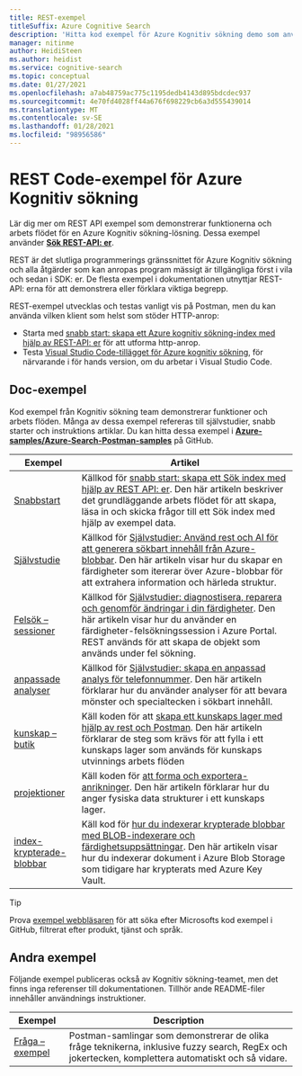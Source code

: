 ```yaml
---
title: REST-exempel
titleSuffix: Azure Cognitive Search
description: 'Hitta kod exempel för Azure Kognitiv sökning demo som använder REST-API: er för sökning eller hantering.'
manager: nitinme
author: HeidiSteen
ms.author: heidist
ms.service: cognitive-search
ms.topic: conceptual
ms.date: 01/27/2021
ms.openlocfilehash: a7ab48759ac775c1195dedb4143d895bdcdec937
ms.sourcegitcommit: 4e70fd4028ff44a676f698229cb6a3d555439014
ms.translationtype: MT
ms.contentlocale: sv-SE
ms.lasthandoff: 01/28/2021
ms.locfileid: "98956586"
---
```

# <a name="rest-code-samples-for-azure-cognitive-search"></a>REST Code-exempel för Azure Kognitiv sökning

Lär dig mer om REST API exempel som demonstrerar funktionerna och arbets flödet för en Azure Kognitiv sökning-lösning. Dessa exempel använder [**Sök REST-API: er**](/rest/api/searchservice).

REST är det slutliga programmerings gränssnittet för Azure Kognitiv sökning och alla åtgärder som kan anropas program mässigt är tillgängliga först i vila och sedan i SDK: er. De flesta exempel i dokumentationen utnyttjar REST-API: erna för att demonstrera eller förklara viktiga begrepp.

REST-exempel utvecklas och testas vanligt vis på Postman, men du kan använda vilken klient som helst som stöder HTTP-anrop:

+ Starta med [snabb start: skapa ett Azure kognitiv sökning-index med hjälp av REST-API: er](search-get-started-rest.md) för att utforma http-anrop.
+ Testa [Visual Studio Code-tillägget för Azure kognitiv sökning](search-get-started-vs-code.md), för närvarande i för hands version, om du arbetar i Visual Studio Code.

## <a name="doc-samples"></a>Doc-exempel

Kod exempel från Kognitiv sökning team demonstrerar funktioner och arbets flöden. Många av dessa exempel refereras till självstudier, snabb starter och instruktions artiklar. Du kan hitta dessa exempel i [**Azure-samples/Azure-Search-Postman-samples**](https://github.com/Azure-Samples/azure-search-postman-samples) på GitHub.

| Exempel | Artikel |
|---------|---------|
| [Snabbstart](https://github.com/Azure-Samples/azure-search-postman-samples/tree/master/Quickstart) | Källkod för [snabb start: skapa ett Sök index med hjälp av REST API: er](search-get-started-rest.md). Den här artikeln beskriver det grundläggande arbets flödet för att skapa, läsa in och skicka frågor till ett Sök index med hjälp av exempel data. |
| [Självstudie](https://github.com/Azure-Samples/azure-search-postman-samples/tree/master/Tutorial) | Källkod för [Självstudier: Använd rest och AI för att generera sökbart innehåll från Azure-blobbar](cognitive-search-tutorial-blob.md). Den här artikeln visar hur du skapar en färdigheter som itererar över Azure-blobbar för att extrahera information och härleda struktur.|
| [Felsök – sessioner](https://github.com/Azure-Samples/azure-search-postman-samples/tree/master/Debug-sessions) | Källkod för [Självstudier: diagnostisera, reparera och genomför ändringar i din färdigheter](cognitive-search-tutorial-debug-sessions.md). Den här artikeln visar hur du använder en färdigheter-felsökningssession i Azure Portal. REST används för att skapa de objekt som används under fel sökning.|
| [anpassade analyser](https://github.com/Azure-Samples/azure-search-postman-samples/tree/master/custom-analyzers) | Källkod för [Självstudier: skapa en anpassad analys för telefonnummer](tutorial-create-custom-analyzer.md). Den här artikeln förklarar hur du använder analyser för att bevara mönster och specialtecken i sökbart innehåll.|
| [kunskap – butik](https://github.com/Azure-Samples/azure-search-postman-samples/tree/master/knowledge-store) | Käll koden för att [skapa ett kunskaps lager med hjälp av rest och Postman](knowledge-store-create-rest.md). Den här artikeln förklarar de steg som krävs för att fylla i ett kunskaps lager som används för kunskaps utvinnings arbets flöden |
| [projektioner](https://github.com/Azure-Samples/azure-search-postman-samples/tree/master/projections) | Käll koden för [att forma och exportera-anrikninger](knowledge-store-projections-examples.md). Den här artikeln förklarar hur du anger fysiska data strukturer i ett kunskaps lager.|
| [index-krypterade-blobbar](https://github.com/Azure-Samples/azure-search-postman-samples/commit/f5ebb141f1ff98f571ab84ac59dcd6fd06a46718) | Käll kod för [hur du indexerar krypterade blobbar med BLOB-indexerare och färdighetsuppsättningar](search-howto-index-encrypted-blobs.md). Den här artikeln visar hur du indexerar dokument i Azure Blob Storage som tidigare har krypterats med Azure Key Vault. |

> [!Tip]
> Prova [exempel webbläsaren](/samples/browse/?expanded=azure&languages=http&products=azure-cognitive-search) för att söka efter Microsofts kod exempel i GitHub, filtrerat efter produkt, tjänst och språk.

## <a name="other-samples"></a>Andra exempel

Följande exempel publiceras också av Kognitiv sökning-teamet, men det finns inga referenser till dokumentationen. Tillhör ande README-filer innehåller användnings instruktioner.

| Exempel | Description |
|---------|-------------|
| [Fråga – exempel](https://github.com/Azure-Samples/azure-search-postman-samples/tree/master/Query-examples) | Postman-samlingar som demonstrerar de olika fråge teknikerna, inklusive fuzzy search, RegEx och jokertecken, komplettera automatiskt och så vidare. |